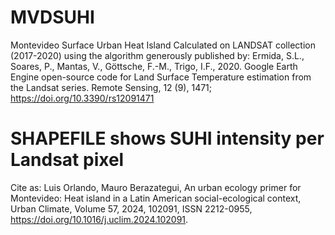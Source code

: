 # MVDSUHI
Montevideo Surface Urban Heat Island 
Calculated on LANDSAT collection (2017-2020)
using the algorithm generously published by:
Ermida, S.L., Soares, P., Mantas, V., Göttsche, F.-M., Trigo, I.F., 2020. 
    Google Earth Engine open-source code for Land Surface Temperature estimation from the Landsat series.
    Remote Sensing, 12 (9), 1471; https://doi.org/10.3390/rs12091471

# SHAPEFILE shows SUHI intensity per Landsat pixel

Cite as: Luis Orlando, Mauro Berazategui, An urban ecology primer for Montevideo: Heat island in a Latin American social-ecological context, Urban Climate,
Volume 57, 2024, 102091, ISSN 2212-0955, https://doi.org/10.1016/j.uclim.2024.102091.

